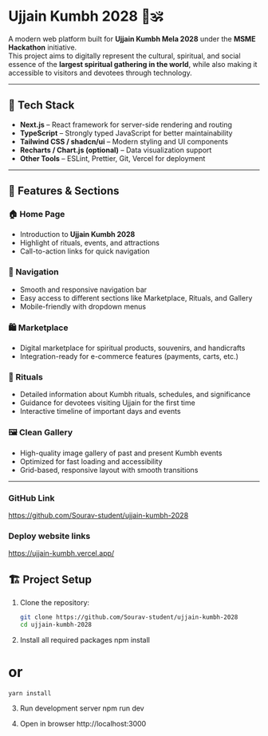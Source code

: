 # Ujjain Kumbh 2028 🌊🕉️

A modern web platform built for **Ujjain Kumbh Mela 2028** under the **MSME Hackathon** initiative.  
This project aims to digitally represent the cultural, spiritual, and social essence of the **largest spiritual gathering in the world**, while also making it accessible to visitors and devotees through technology.  

---

## 🚀 Tech Stack

- **Next.js** – React framework for server-side rendering and routing  
- **TypeScript** – Strongly typed JavaScript for better maintainability  
- **Tailwind CSS / shadcn/ui** – Modern styling and UI components  
- **Recharts / Chart.js (optional)** – Data visualization support  
- **Other Tools** – ESLint, Prettier, Git, Vercel for deployment  

---

## 📌 Features & Sections

### 🏠 Home Page  
- Introduction to **Ujjain Kumbh 2028**  
- Highlight of rituals, events, and attractions  
- Call-to-action links for quick navigation  

### 🧭 Navigation  
- Smooth and responsive navigation bar  
- Easy access to different sections like Marketplace, Rituals, and Gallery  
- Mobile-friendly with dropdown menus  

### 🛍️ Marketplace  
- Digital marketplace for spiritual products, souvenirs, and handicrafts  
- Integration-ready for e-commerce features (payments, carts, etc.)  

### 🙏 Rituals  
- Detailed information about Kumbh rituals, schedules, and significance  
- Guidance for devotees visiting Ujjain for the first time  
- Interactive timeline of important days and events  

### 🖼️ Clean Gallery  
- High-quality image gallery of past and present Kumbh events  
- Optimized for fast loading and accessibility  
- Grid-based, responsive layout with smooth transitions  

---
### GitHub Link
https://github.com/Sourav-student/ujjain-kumbh-2028

### Deploy website links
https://ujjain-kumbh.vercel.app/

## 🏗️ Project Setup

1. Clone the repository:  
   ```bash
   git clone https://github.com/Sourav-student/ujjain-kumbh-2028
   cd ujjain-kumbh-2028

2. Install all required packages
   npm install
# or
    yarn install

3. Run development server
   npm run dev

4. Open in browser
   http://localhost:3000
